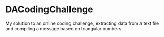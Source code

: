 # DACodingChallenge
My solution to an online coding challenge, extracting data from a text file and compiling a message based on triangular numbers.

